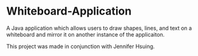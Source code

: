 # Whiteboard-Application
A Java application which allows users to draw shapes, lines, and text on a whiteboard and mirror it on another instance of the applicaiton.

This project was made in conjunction with Jennifer Hsuing.
